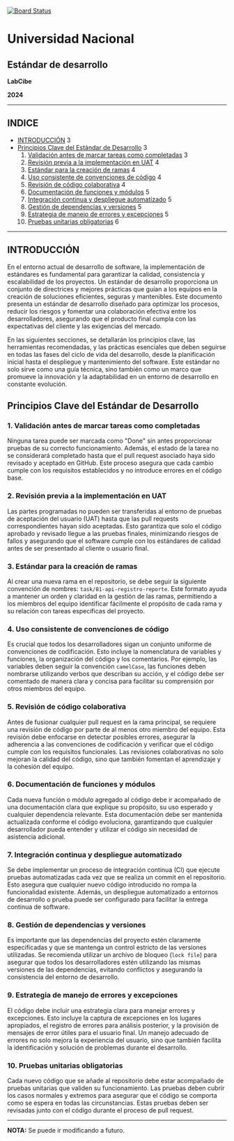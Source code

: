 [![Board Status](https://dev.azure.com/prueba-github-integration/5a0b9ee3-f259-4889-b114-e3ecaa426d55/f31fd6cd-5f96-4039-85e2-4d77201d2ba5/_apis/work/boardbadge/e0213df9-bc67-44f6-a26b-82ebd6e9383e)](https://dev.azure.com/prueba-github-integration/5a0b9ee3-f259-4889-b114-e3ecaa426d55/_boards/board/t/f31fd6cd-5f96-4039-85e2-4d77201d2ba5/Backlog%20items/)

# Universidad Nacional

## Estándar de desarrollo

**LabCibe**

**2024**

---

## INDICE

- [INTRODUCCIÓN](#introducción) 3
- [Principios Clave del Estándar de Desarrollo](#principios-clave-del-estándar-de-desarrollo) 3
  1. [Validación antes de marcar tareas como completadas](#1-validación-antes-de-marcar-tareas-como-completadas) 3
  2. [Revisión previa a la implementación en UAT](#2-revisión-previa-a-la-implementación-en-uat) 4
  3. [Estándar para la creación de ramas](#3-estándar-para-la-creación-de-ramas) 4
  4. [Uso consistente de convenciones de código](#4-uso-consistente-de-convenciones-de-código) 4
  5. [Revisión de código colaborativa](#5-revisión-de-código-colaborativa) 4
  6. [Documentación de funciones y módulos](#6-documentación-de-funciones-y-módulos) 5
  7. [Integración continua y despliegue automatizado](#7-integración-continua-y-despliegue-automatizado) 5
  8. [Gestión de dependencias y versiones](#8-gestión-de-dependencias-y-versiones) 5
  9. [Estrategia de manejo de errores y excepciones](#9-estrategia-de-manejo-de-errores-y-excepciones) 5
  10. [Pruebas unitarias obligatorias](#10-pruebas-unitarias-obligatorias) 6

---

## INTRODUCCIÓN

En el entorno actual de desarrollo de software, la implementación de estándares es fundamental para garantizar la calidad, consistencia y escalabilidad de los proyectos. Un estándar de desarrollo proporciona un conjunto de directrices y mejores prácticas que guían a los equipos en la creación de soluciones eficientes, seguras y mantenibles. Este documento presenta un estándar de desarrollo diseñado para optimizar los procesos, reducir los riesgos y fomentar una colaboración efectiva entre los desarrolladores, asegurando que el producto final cumpla con las expectativas del cliente y las exigencias del mercado.

En las siguientes secciones, se detallarán los principios clave, las herramientas recomendadas, y las prácticas esenciales que deben seguirse en todas las fases del ciclo de vida del desarrollo, desde la planificación inicial hasta el despliegue y mantenimiento del software. Este estándar no solo sirve como una guía técnica, sino también como un marco que promueve la innovación y la adaptabilidad en un entorno de desarrollo en constante evolución.

## Principios Clave del Estándar de Desarrollo

### 1. Validación antes de marcar tareas como completadas

Ninguna tarea puede ser marcada como "Done" sin antes proporcionar pruebas de su correcto funcionamiento. Además, el estado de la tarea no se considerará completado hasta que el pull request asociado haya sido revisado y aceptado en GitHub. Este proceso asegura que cada cambio cumple con los requisitos establecidos y no introduce errores en el código base.

### 2. Revisión previa a la implementación en UAT

Las partes programadas no pueden ser transferidas al entorno de pruebas de aceptación del usuario (UAT) hasta que las pull requests correspondientes hayan sido aceptadas. Esto garantiza que solo el código aprobado y revisado llegue a las pruebas finales, minimizando riesgos de fallos y asegurando que el software cumple con los estándares de calidad antes de ser presentado al cliente o usuario final.

### 3. Estándar para la creación de ramas

Al crear una nueva rama en el repositorio, se debe seguir la siguiente convención de nombres: `task/81-api-registro-reporte`. Este formato ayuda a mantener un orden y claridad en la gestión de las ramas, permitiendo a los miembros del equipo identificar fácilmente el propósito de cada rama y su relación con tareas específicas del proyecto.

### 4. Uso consistente de convenciones de código

Es crucial que todos los desarrolladores sigan un conjunto uniforme de convenciones de codificación. Esto incluye la nomenclatura de variables y funciones, la organización del código y los comentarios. Por ejemplo, las variables deben seguir la convención `camelCase`, las funciones deben nombrarse utilizando verbos que describan su acción, y el código debe ser comentado de manera clara y concisa para facilitar su comprensión por otros miembros del equipo.

### 5. Revisión de código colaborativa

Antes de fusionar cualquier pull request en la rama principal, se requiere una revisión de código por parte de al menos otro miembro del equipo. Esta revisión debe enfocarse en detectar posibles errores, asegurar la adherencia a las convenciones de codificación y verificar que el código cumple con los requisitos funcionales. Las revisiones colaborativas no solo mejoran la calidad del código, sino que también fomentan el aprendizaje y la cohesión del equipo.

### 6. Documentación de funciones y módulos

Cada nueva función o módulo agregado al código debe ir acompañado de una documentación clara que explique su propósito, su uso esperado y cualquier dependencia relevante. Esta documentación debe ser mantenida actualizada conforme el código evoluciona, garantizando que cualquier desarrollador pueda entender y utilizar el código sin necesidad de asistencia adicional.

### 7. Integración continua y despliegue automatizado

Se debe implementar un proceso de integración continua (CI) que ejecute pruebas automatizadas cada vez que se realiza un commit en el repositorio. Esto asegura que cualquier nuevo código introducido no rompa la funcionalidad existente. Además, un despliegue automatizado a entornos de desarrollo o prueba puede ser configurado para facilitar la entrega continua de software.

### 8. Gestión de dependencias y versiones

Es importante que las dependencias del proyecto estén claramente especificadas y que se mantenga un control estricto de las versiones utilizadas. Se recomienda utilizar un archivo de bloqueo (`lock file`) para asegurar que todos los desarrolladores estén utilizando las mismas versiones de las dependencias, evitando conflictos y asegurando la consistencia del entorno de desarrollo.

### 9. Estrategia de manejo de errores y excepciones

El código debe incluir una estrategia clara para manejar errores y excepciones. Esto incluye la captura de excepciones en los lugares apropiados, el registro de errores para análisis posterior, y la provisión de mensajes de error útiles para el usuario final. Un manejo adecuado de errores no solo mejora la experiencia del usuario, sino que también facilita la identificación y solución de problemas durante el desarrollo.

### 10. Pruebas unitarias obligatorias

Cada nuevo código que se añade al repositorio debe estar acompañado de pruebas unitarias que validen su funcionamiento. Las pruebas deben cubrir los casos normales y extremos para asegurar que el código se comporta como se espera en todas las circunstancias. Estas pruebas deben ser revisadas junto con el código durante el proceso de pull request.

---

**NOTA:** Se puede ir modificando a futuro.

